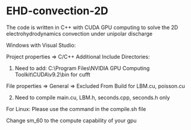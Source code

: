 # EHD-convection-2D
The code is written in C++ with CUDA GPU computing to solve the 2D electrohydrodynamics convection under unipolar discharge

Windows with Visual Studio:

Project properties => C/C++ Additional Include Directories:

1. Need to add: C:\Program Files\NVIDIA GPU Computing Toolkit\CUDA\v9.2\bin for cufft 

File properties => General => Excluded From Build for LBM.cu, poisson.cu

2. Need to compile main.cu, LBM.h, seconds.cpp, seconds.h only

For Linux:
Please use the command in the compile.sh file

Change sm_60 to the compute capability of your gpu
